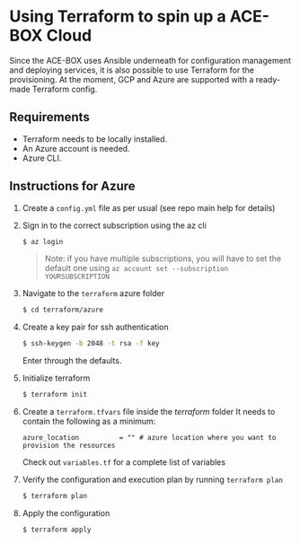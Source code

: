 # Using Terraform to spin up a ACE-BOX Cloud 

Since the ACE-BOX uses Ansible underneath for configuration management and deploying services, it is also possible to use Terraform for the provisioning.
At the moment, GCP and Azure are supported with a ready-made Terraform config.

## Requirements

- Terraform needs to be locally installed.
- An Azure account is needed.
- Azure CLI.

## Instructions for Azure

1. Create a `config.yml` file as per usual (see repo main help for details)

1. Sign in to the correct subscription using the az cli

    ```bash
    $ az login
    ```

    > Note: if you have multiple subscriptions, you will have to set the default one using `az account set --subscription YOURSUBSCRIPTION`

1. Navigate to the `terraform` azure folder

    ```bash
    $ cd terraform/azure
    ```

1. Create a key pair for ssh authentication

    ```bash
    $ ssh-keygen -b 2048 -t rsa -f key
    ```

    Enter through the defaults.

1. Initialize terraform

    ```bash
    $ terraform init
    ```

1. Create a `terraform.tfvars` file inside the *terraform* folder
   It needs to contain the following as a minimum:

    ```hcl
    azure_location          = "" # azure location where you want to provision the resources
    ```

    Check out `variables.tf` for a complete list of variables

1. Verify the configuration and execution plan by running `terraform plan`

    ```bash
    $ terraform plan
    ```

1. Apply the configuration

    ```bash
    $ terraform apply
    ```
